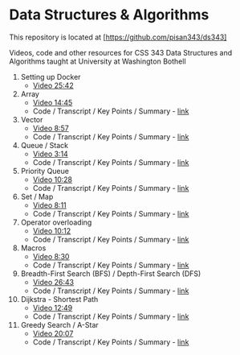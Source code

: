 # Data Structures & Algorithms

This repository is located at [https://github.com/pisan343/ds343]

Videos, code and other resources for CSS 343 Data Structures and Algorithms taught at University at Washington Bothell

1. Setting up Docker
    - [Video 25:42](https://youtu.be/9s8hfILrqKs?si=HtsB0pzR35nJitQg)
2. Array
    - [Video 14:45](https://youtu.be/cELn9S1vgGw?si=Nzy-86R_hNU3jCRS)
    - Code / Transcript / Key Points / Summary - [link](arrays/)
3. Vector
    - [Video 8:57](https://youtu.be/O3KE-Mp_ZoQ?si=Gq3nDW4mP8k-al-8)
    - Code / Transcript / Key Points / Summary - [link](vector/)
4. Queue / Stack
    - [Video 3:14](https://youtu.be/QiBWd23oN28?si=pOP66MjO-k4sf65d)
    - Code / Transcript / Key Points / Summary - [link](queue-stack/)
5. Priority Queue
    - [Video 10:28](https://youtu.be/xbqYJVbveZg?si=cNjIMZAI4yFFotOk)
    - Code / Transcript / Key Points / Summary - [link](queue-stack/)
6. Set / Map
    - [Video 8:11](https://youtu.be/cV_YWJM5Y-0?si=J52O9FDl27a7NC9H)
    - Code / Transcript / Key Points / Summary - [link](set-map/)
7. Operator overloading
    - [Video 10:12](https://youtu.be/YLc19hHL4hY?si=1U8ASMDZ5yCoYOw7)
    - Code / Transcript / Key Points / Summary - [link](opoverloads/)
8. Macros
    - [Video 8:30](https://youtu.be/k85pDvqiNBc?si=POCXdPGFiqpuaLLv)
    - Code / Transcript / Key Points / Summary - [link](macros/)
9. Breadth-First Search (BFS) / Depth-First Search (DFS)
    - [Video 26:43](https://youtu.be/0zdgqpjXOOA?si=PgWt_1bVAV-JvcGp)
    - Code / Transcript / Key Points / Summary - [link](graph/)
10. Dijkstra - Shortest Path
    - [Video 12:49](https://youtu.be/JPOVjw28WZU?si=uv5gFjASJ2aTofMW)
    - Code / Transcript / Key Points / Summary - [link](graph/)
11. Greedy Search / A-Star
    - [Video 20:07](https://youtu.be/mxP4DigPzS4?si=lkI0t59R5bHexEFb)
    - Code / Transcript / Key Points / Summary - [link](graph/)


